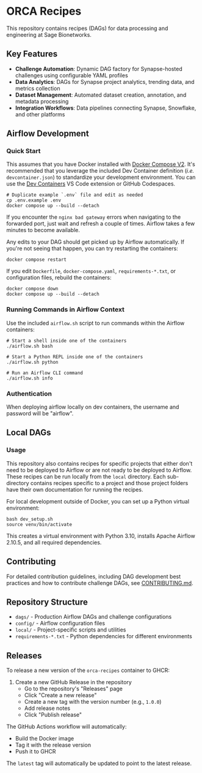 # ORCA Recipes

This repository contains recipes (DAGs) for data processing and engineering at Sage Bionetworks.

## Key Features

- **Challenge Automation**: Dynamic DAG factory for Synapse-hosted challenges using configurable YAML profiles
- **Data Analytics**: DAGs for Synapse project analytics, trending data, and metrics collection
- **Dataset Management**: Automated dataset creation, annotation, and metadata processing
- **Integration Workflows**: Data pipelines connecting Synapse, Snowflake, and other platforms

## Airflow Development

### Quick Start

This assumes that you have Docker installed with [Docker Compose V2](https://docs.docker.com/compose/compose-v2/). It's recommended that you leverage the included Dev Container definition (_i.e._ `devcontainer.json`) to standardize your development environment. You can use the [Dev Containers](https://marketplace.visualstudio.com/items?itemName=ms-vscode-remote.remote-containers) VS Code extension or GitHub Codespaces.

```console
# Duplicate example `.env` file and edit as needed
cp .env.example .env
docker compose up --build --detach
```

If you encounter the `nginx bad gateway` errors when navigating to the forwarded port, just wait and refresh a couple of times. Airflow takes a few minutes to become available.

Any edits to your DAG should get picked up by Airflow automatically. If you're not seeing that happen, you can try restarting the containers:

```console
docker compose restart
```

If you edit `Dockerfile`, `docker-compose.yaml`, `requirements-*.txt`, or configuration files, rebuild the containers:

```console
docker compose down
docker compose up --build --detach
```

### Running Commands in Airflow Context

Use the included `airflow.sh` script to run commands within the Airflow containers:

```console
# Start a shell inside one of the containers
./airflow.sh bash

# Start a Python REPL inside one of the containers
./airflow.sh python

# Run an Airflow CLI command
./airflow.sh info
```

### Authentication

When deploying airflow locally on dev containers, the username and password will be "airflow".

## Local DAGs

### Usage

This repository also contains recipes for specific projects that either don't need to be deployed to Airflow or are not ready to be deployed to Airflow. These recipes can be run locally from the `local` directory. Each sub-directory contains recipes specific to a project and those project folders have their own documentation for running the recipes.

For local development outside of Docker, you can set up a Python virtual environment:

```console
bash dev_setup.sh
source venv/bin/activate
```

This creates a virtual environment with Python 3.10, installs Apache Airflow 2.10.5, and all required dependencies.

## Contributing

For detailed contribution guidelines, including DAG development best practices and how to contribute challenge DAGs, see [CONTRIBUTING.md](CONTRIBUTING.md).

## Repository Structure

- `dags/` - Production Airflow DAGs and challenge configurations
- `config/` - Airflow configuration files
- `local/` - Project-specific scripts and utilities
- `requirements-*.txt` - Python dependencies for different environments

## Releases

To release a new version of the `orca-recipes` container to GHCR:

1. Create a new GitHub Release in the repository
   - Go to the repository's "Releases" page
   - Click "Create a new release"
   - Create a new tag with the version number (e.g., `1.0.0`)
   - Add release notes
   - Click "Publish release"

The GitHub Actions workflow will automatically:
- Build the Docker image
- Tag it with the release version
- Push it to GHCR

The `latest` tag will automatically be updated to point to the latest release.
